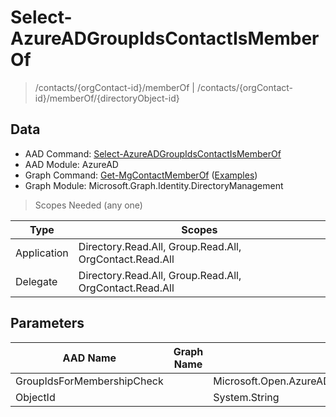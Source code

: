 # Select-AzureADGroupIdsContactIsMemberOf

> /contacts/{orgContact-id}/memberOf | /contacts/{orgContact-id}/memberOf/{directoryObject-id}

## Data

+ AAD Command: [Select-AzureADGroupIdsContactIsMemberOf](https://docs.microsoft.com/en-us/powershell/module/AzureAD/Select-AzureADGroupIdsContactIsMemberOf)
+ AAD Module: AzureAD
+ Graph Command: [Get-MgContactMemberOf](https://docs.microsoft.com/en-us/powershell/module/Microsoft.Graph.Identity.DirectoryManagement/Get-MgContactMemberOf) ([Examples](https://github.com/orgs/msgraph/discussions?discussions_q=Get-MgContactMemberOf))
+ Graph Module: Microsoft.Graph.Identity.DirectoryManagement

> Scopes Needed (any one)

|Type|Scopes|
|---|---|
|Application|Directory.Read.All, Group.Read.All, OrgContact.Read.All|
|Delegate|Directory.Read.All, Group.Read.All, OrgContact.Read.All|

## Parameters

|AAD Name|Graph Name|AAD Type|Graph Type|Infos|
|---|---|---|---|---|
|GroupIdsForMembershipCheck||Microsoft.Open.AzureAD.Model.GroupIdsForMembershipCheck|||
|ObjectId||System.String|||

